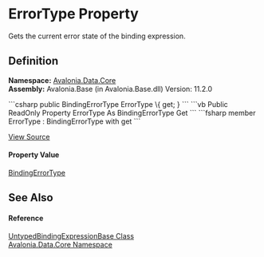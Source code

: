 # ErrorType Property


Gets the current error state of the binding expression.



## Definition
**Namespace:** <a href="N_Avalonia_Data_Core">Avalonia.Data.Core</a>  
**Assembly:** Avalonia.Base (in Avalonia.Base.dll) Version: 11.2.0

<Tabs groupId="api-code-preview">
<TabItem value="csharp" label="C#">
```csharp
public BindingErrorType ErrorType \{ get; }
```
</TabItem>
<TabItem value="vb" label="VB">
```vb
Public ReadOnly Property ErrorType As BindingErrorType
	Get
```
</TabItem>
<TabItem value="fsharp" label="F#">
```fsharp
member ErrorType : BindingErrorType with get
```
</TabItem>
</Tabs>



<a href="https://github.com/AvaloniaUI/Avalonia/tree/master/src/Avalonia.Base/Data/Core/UntypedBindingExpressionBase.cs#L63" title="View the source code">View Source</a>



#### Property Value
<a href="T_Avalonia_Data_BindingErrorType">BindingErrorType</a>

## See Also


#### Reference
<a href="T_Avalonia_Data_Core_UntypedBindingExpressionBase">UntypedBindingExpressionBase Class</a>  
<a href="N_Avalonia_Data_Core">Avalonia.Data.Core Namespace</a>  
